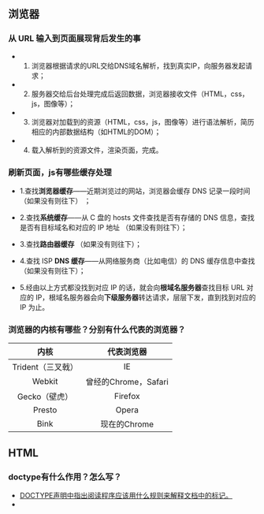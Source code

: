 ## 浏览器
### 从 URL 输入到页面展现背后发生的事

- 1. 浏览器根据请求的URL交给DNS域名解析，找到真实IP，向服务器发起请求；
  
- 2. 服务器交给后台处理完成后返回数据，浏览器接收文件（HTML，css，js，图像等）；
  
- 3. 浏览器对加载到的资源（HTML，css，js，图像等）进行语法解析，简历相应的内部数据结构（如HTML的DOM）；
  
- 4. 载入解析到的资源文件，渲染页面，完成。

### 刷新页面，js有哪些缓存处理

- 1.查找**浏览器缓存**——近期浏览过的网站，浏览器会缓存 DNS 记录一段时间 （如果没有则往下） ；

- 2.查找**系统缓存**——从 C 盘的 hosts 文件查找是否有存储的 DNS 信息，查找是否有目标域名和对应的 IP 地址 （如果没有则往下）；

- 3.查找**路由器缓存** （如果没有则往下）；

- 4.查找 ISP **DNS 缓存**——从网络服务商（比如电信）的 DNS 缓存信息中查找（如果没有则往下）；

- 5.经由以上方式都没找到对应 IP 的话，就会向**根域名服务器**查找目标 URL 对应的 IP，根域名服务器会向**下级服务器**转达请求，层层下发，直到找到对应的 IP 为止。

### 浏览器的内核有哪些？分别有什么代表的浏览器？

|       内核        |      代表浏览器      |
| :---------------: | :------------------: |
| Trident（三叉戟） |          IE          |
|      Webkit       | 曾经的Chrome，Safari |
|   Gecko（壁虎）   |       Firefox        |
|      Presto       |        Opera         |
|       Bink        |     现在的Chrome     |

## HTML
### doctype有什么作用？怎么写？

- [DOCTYPE声明中指出阅读程序应该用什么规则来解释文档中的标记。](https://www.jianshu.com/p/759ff5216948)
- <!DOCTYPE html>
  